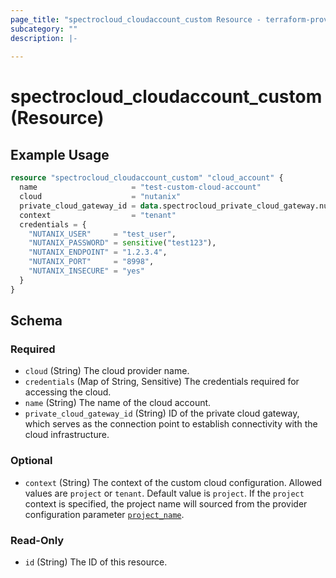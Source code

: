 ```yaml
---
page_title: "spectrocloud_cloudaccount_custom Resource - terraform-provider-spectrocloud"
subcategory: ""
description: |-
  
---
```


# spectrocloud_cloudaccount_custom (Resource)

  

## Example Usage

```terraform
resource "spectrocloud_cloudaccount_custom" "cloud_account" {
  name                     = "test-custom-cloud-account"
  cloud                    = "nutanix"
  private_cloud_gateway_id = data.spectrocloud_private_cloud_gateway.nutanix_pcg.id
  context                  = "tenant"
  credentials = {
    "NUTANIX_USER"     = "test_user",
    "NUTANIX_PASSWORD" = sensitive("test123"),
    "NUTANIX_ENDPOINT" = "1.2.3.4",
    "NUTANIX_PORT"     = "8998",
    "NUTANIX_INSECURE" = "yes"
  }
}
```


<!-- schema generated by tfplugindocs -->
## Schema

### Required

- `cloud` (String) The cloud provider name.
- `credentials` (Map of String, Sensitive) The credentials required for accessing the cloud.
- `name` (String) The name of the cloud account.
- `private_cloud_gateway_id` (String) ID of the private cloud gateway, which serves as the connection point to establish connectivity with the cloud infrastructure.

### Optional

- `context` (String) The context of the custom cloud configuration. Allowed values are `project` or `tenant`. Default value is `project`. If  the `project` context is specified, the project name will sourced from the provider configuration parameter [`project_name`](https://registry.terraform.io/providers/spectrocloud/spectrocloud/latest/docs#schema).

### Read-Only

- `id` (String) The ID of this resource.